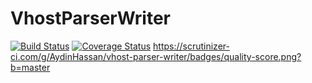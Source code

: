 VhostParserWriter
===========
[![Build Status](https://travis-ci.org/AydinHassan/vhost-parser-writer.svg?branch=master)](https://travis-ci.org/AydinHassan/vhost-parser-writer)
[![Coverage Status](https://img.shields.io/coveralls/AydinHassan/vhost-parser-writer.svg)](https://coveralls.io/r/AydinHassan/vhost-parser-writer)
https://scrutinizer-ci.com/g/AydinHassan/vhost-parser-writer/badges/quality-score.png?b=master


